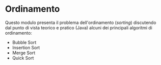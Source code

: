# Ordinamento

Questo modulo presenta il problema dell'ordinamento (*sorting*) discutendo dal punto di vista teorico e pratico (Java) alcuni dei principali algoritmi di ordinamento:
- Bubble Sort
- Insertion Sort
- Merge Sort
- Quick Sort